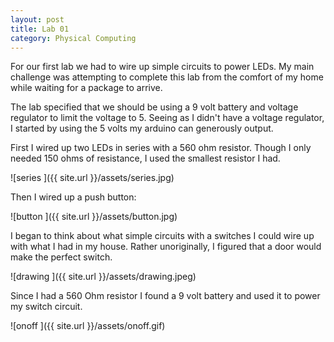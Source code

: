 ```yaml
---
layout: post
title: Lab 01
category: Physical Computing
---
```


For our first lab we had to wire up simple circuits to power LEDs. My main challenge was attempting to complete this lab from the comfort of my home while waiting for a package to arrive. 

The lab specified that we should be using a 9 volt battery and voltage regulator to limit the voltage to 5. Seeing as I didn't have a voltage regulator, I started by using the 5 volts my arduino can generously output.  

First I wired up two LEDs in series with a 560 ohm resistor.  Though I only needed 150 ohms of resistance, I used the smallest resistor I had.

![series ]({{ site.url }}/assets/series.jpg) 

Then I wired up a push button:

![button ]({{ site.url }}/assets/button.jpg) 

I began to think about what simple circuits with a switches I could wire up with what I had in my house. Rather unoriginally, I figured that a door would make the perfect switch.  

![drawing ]({{ site.url }}/assets/drawing.jpeg) 

Since I had a 560 Ohm resistor I found a 9 volt battery and used it to power my switch circuit. 

![onoff ]({{ site.url }}/assets/onoff.gif) 


